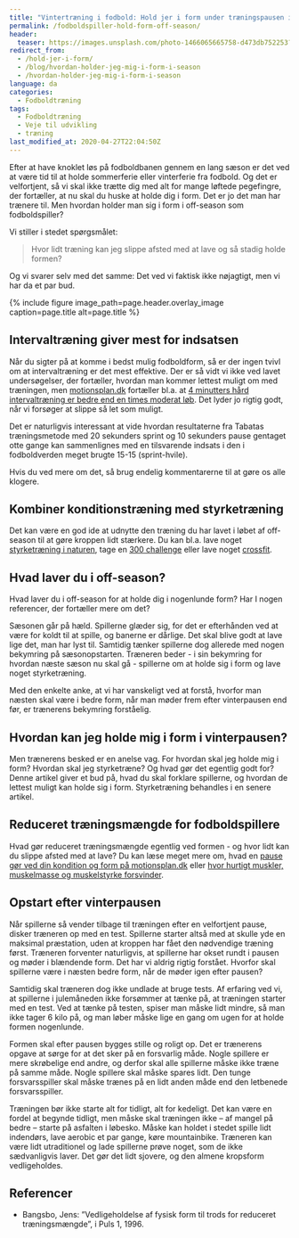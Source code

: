 ```yaml
---
title: "Vintertræning i fodbold: Hold jer i form under træningspausen i off-season?"
permalink: /fodboldspiller-hold-form-off-season/
header:
  teaser: https://images.unsplash.com/photo-1466065665758-d473db752253?ixid=MnwxMjA3fDB8MHxwaG90by1wYWdlfHx8fGVufDB8fHx8&ixlib=rb-1.2.1&auto=format&fit=crop&w=400&q=80
redirect_from:
  - /hold-jer-i-form/
  - /blog/hvordan-holder-jeg-mig-i-form-i-season
  - /hvordan-holder-jeg-mig-i-form-i-season
language: da
categories:
  - Fodboldtræning
tags:
  - Fodboldtræning
  - Veje til udvikling
  - træning
last_modified_at: 2020-04-27T22:04:50Z
---
```


Efter at have knoklet løs på fodboldbanen gennem en lang sæson er det ved at være tid til at holde sommerferie eller vinterferie fra fodbold. Og det er velfortjent, så vi skal ikke trætte dig med alt for mange løftede pegefingre, der fortæller, at nu skal du huske at holde dig i form. Det er jo det man har trænere til. Men hvordan holder man sig i form i off-season som fodboldspiller?

Vi stiller i stedet spørgsmålet:

> Hvor lidt træning kan jeg slippe afsted med at lave og så stadig holde formen?

Og vi svarer selv med det samme: Det ved vi faktisk ikke nøjagtigt, men vi har da et par bud.

{% include figure image_path=page.header.overlay_image caption=page.title alt=page.title %}

## Intervaltræning giver mest for indsatsen

Når du sigter på at komme i bedst mulig fodboldform, så er der ingen tvivl om at intervaltræning er det mest effektive. Der er så vidt vi ikke ved lavet undersøgelser, der fortæller, hvordan man kommer lettest muligt om med træningen, men [motionsplan.dk](http://www.motionsplan.dk) fortæller bl.a. at [4 minutters hård intervaltræning er bedre end en times moderat løb](http://www.motionsplan.dk/artikel/4-minutters-haard-intervaltraening-bedre-end-en-times-moderat-loeb). Det lyder jo rigtig godt, når vi forsøger at slippe så let som muligt.

Det er naturligvis interessant at vide hvordan resultaterne fra Tabatas træningsmetode med 20 sekunders sprint og 10 sekunders pause gentaget otte gange kan sammenlignes med en tilsvarende indsats i den i fodboldverden meget brugte 15-15 (sprint-hvile).

Hvis du ved mere om det, så brug endelig kommentarerne til at gøre os alle klogere.

## Kombiner konditionstræning med styrketræning

Det kan være en god ide at udnytte den træning du har lavet i løbet af off-season til at gøre kroppen lidt stærkere. Du kan bl.a. lave noget [styrketræning i naturen](http://www.motionsplan.dk/artikel/dogmefitness), tage en [300 challenge](http://www.motionsplan.dk/artikel/crossfit) eller lave noget [crossfit](http://www.motionsplan.dk/artikel/crossfit).

## Hvad laver du i off-season?

Hvad laver du i off-season for at holde dig i nogenlunde form? Har I nogen referencer, der fortæller mere om det?

Sæsonen går på hæld. Spillerne glæder sig, for det er efterhånden ved at være for koldt til at spille, og banerne er dårlige. Det skal blive godt at lave lige det, man har lyst til. Samtidig tænker spillerne dog allerede med nogen bekymring på sæsonopstarten. Træneren beder - i sin bekymring for hvordan næste sæson nu skal gå - spillerne om at holde sig i form og lave noget styrketræning.

Med den enkelte anke, at vi har vanskeligt ved at forstå, hvorfor man næsten skal være i bedre form, når man møder frem efter vinterpausen end før, er trænerens bekymring forståelig.

## Hvordan kan jeg holde mig i form i vinterpausen?

Men trænerens besked er en anelse vag. For hvordan skal jeg holde mig i form? Hvordan skal jeg styrketræne? Og hvad gør det egentlig godt for? Denne artikel giver et bud på, hvad du skal forklare spillerne, og hvordan de lettest muligt kan holde sig i form. Styrketræning behandles i en senere artikel.

## Reduceret træningsmængde for fodboldspillere

Hvad gør reduceret træningsmængde egentlig ved formen - og hvor lidt kan du slippe afsted med at lave? Du kan læse meget mere om, hvad en [pause gør ved din kondition og form på motionsplan.dk](https://www.motionsplan.dk/hvor-hurtigt-mister-form-kondition/) eller [hvor hurtigt muskler, muskelmasse og muskelstyrke forsvinder](https://www.motionsplan.dk/atrofi-muskelmasse-muskelstyrke/).

## Opstart efter vinterpausen

Når spillerne så vender tilbage til træningen efter en velfortjent pause, disker træneren op med en test. Spillerne starter altså med at skulle yde en maksimal præstation, uden at kroppen har fået den nødvendige træning først. Træneren forventer naturligvis, at spillerne har okset rundt i pausen og møder i blændende form. Det har vi aldrig rigtig forstået. Hvorfor skal spillerne være i næsten bedre form, når de møder igen efter pausen?

Samtidig skal træneren dog ikke undlade at bruge tests. Af erfaring ved vi, at spillerne i julemåneden ikke forsømmer at tænke på, at træningen starter med en test. Ved at tænke på testen, spiser man måske lidt mindre, så man ikke tager 6 kilo på, og man løber måske lige en gang om ugen for at holde formen nogenlunde.

Formen skal efter pausen bygges stille og roligt op. Det er trænerens opgave at sørge for at det sker på en forsvarlig måde. Nogle spillere er mere skrøbelige end andre, og derfor skal alle spillerne måske ikke træne på samme måde. Nogle spillere skal måske spares lidt. Den tunge forsvarsspiller skal måske trænes på en lidt anden måde end den letbenede forsvarsspiller.

Træningen bør ikke starte alt for tidligt, alt for kedeligt. Det kan være en fordel at begynde tidligt, men måske skal træningen ikke – af mangel på bedre – starte på asfalten i løbesko. Måske kan holdet i stedet spille lidt indendørs, lave aerobic et par gange, køre mountainbike. Træneren kan være lidt utraditionel og lade spillerne prøve noget, som de ikke sædvanligvis laver. Det gør det lidt sjovere, og den almene kropsform vedligeholdes.

## Referencer

- Bangsbo, Jens: ”Vedligeholdelse af fysisk form til trods for reduceret træningsmængde”, i Puls 1, 1996.

